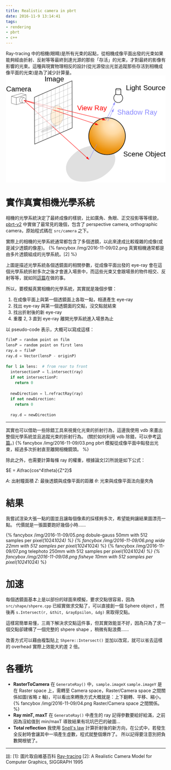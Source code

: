 ```yaml
---
title: Realistic camera in pbrt
date: 2016-11-9 13:14:41
tags:
- rendering
- pbrt
- c++
---
```


Ray-tracing 中的相機(眼睛)是所有光束的起點，從相機成像平面出發的光束如果能夠經由折射、反射等等最終到達光源的那些「存活」的光束，才對最終的影像有影響的光束。這種與現實物理相反的設計(從光源發出光並追蹤那些存活到相機成像平面的光束)是為了減少計算量。
![ ray-tracing 中，光束是從相機射出來的。[1]](/img/2016-11-09/01.png)

<!-- more -->

# 實作真實相機光學系統

相機的光學系統決定了最終成像的樣貌，比如廣角、魚眼、正交投影等等樣貌， [pbrt-v2](https://github.com/mmp/pbrt-v2) 中實做了最常見的幾個，包含了 perspective camera, orthographic camera，原始程式碼在 `src/camera` 之下。

實際上的相機的光學系統通常都包含了多個透鏡，以此來達成比較複雜的成像(或是減少透鏡的像差)。
{% fancybox /img/2016-11-09/02.png 真實相機通常都是由多片透鏡組成的光學系統。[2] %}

上圖是描述光學系統各個透鏡面的相關參數，從成像平面出發的 eye-ray 會在這個光學系統折射多次之後才會進入場景中，而這些光束又會跟場景的物件相交、反射等等，就如同[這篇](https://ssarcandy.tw/2016/10/10/pbrt-heightfield/)在做的事。

所以，要模擬真實相機的光學系統，其實就是幾個步驟：

1. 在成像平面上與第一個透鏡面上各取一點，相連產生 eye-ray
2. 找出 eye-ray 與第一個透鏡面的交點，沒交點就結束
3. 找出折射後的新 eye-ray
4. 重覆 2, 3 直到 eye-ray 離開光學系統進入場景為止

以 pseudo-code 表示，大概可以寫成這樣：

```py
filmP = random point on film
lensP = random point on first lens
ray.o = filmP
ray.d = Vector(lensP - originP)
  
for l in lens:  # from rear to front
  intersectionP = l.intersect(ray)
  if not intersectionP:
    return 0
  
  newDirection = l.refractRay(ray)
  if not newDirection:
    return 0
  
  ray.d = newDirection
```

---
其實也可以借助一些除錯工具來視覺化光束的折射行為，這邊我使用 vdb 來畫出整個光學系統並且追蹤光束的折射行為。
(關於如何利用 vdb 除錯，可以參考[這篇](https://ssarcandy.tw/2016/10/13/debug-using-vdb/)。)
{% fancybox /img/2016-11-09/03.png pbrt 模擬從成像平面中點發出光束，經過多次折射直至離開相機鏡頭。 %}

除此之外，也需要計算每條 ray 的權重，根據論文[2]所說是如下公式：

$E = A\frac{cos^4\theta}{Z^2}$

$A$: 出射瞳面積
$Z$: 最後透鏡與成像平面的距離
$\theta$: 光束與成像平面法向量夾角


# 結果

我嘗試渲染大張一點的圖並且讓每個像素的採樣夠多次，希望能夠讓結果圖漂亮一點。
代價就是一張圖要跑好幾個小時......

{% fancybox /img/2016-11-09/05.png dobule-gauss 50mm with 512 samples per pixel(1024*1024) %}
{% fancybox /img/2016-11-09/06.png wide 22mm with 512 samples per pixel(1024*1024) %}
{% fancybox /img/2016-11-09/07.png telephoto 250mm with 512 samples per pixel(1024*1024) %}
{% fancybox /img/2016-11-09/08.png fisheye 10mm with 512 samples per pixel(1024*1024) %}

# 加速

每個透鏡面基本上是以部份的球面來模擬，要求交點很容易，因為 `src/shape/shpere.cpp` 已經實做求交點了，可以直接創一個 Sphere object ，然後再 `s.Intersect(r, &thit, &rayEpsilon, &dg)` 來取得交點。

這樣寫簡單易懂，三兩下解決求交點這件事，但其實效能並不好，因為只為了求一個交點卻建構了一個完整的 shpere shape ，稍微有點浪費……

改善方式可以藉由複製貼上 `Shpere::Intersect()` 並加以改寫，就可以省去這樣的 overhead
實際上效能大約差 2 倍。

# 各種坑

- **RasterToCamera**
  在 `GenerateRay()` 中，`sample.imageX` `sample.imageY` 是在 Raster space 上，需轉至 Camera space，Raster/Camera space 之間關係如圖(省略 z 軸)，可以看出來轉換方式大概就是：上下翻轉、平移、縮小。
  {% fancybox /img/2016-11-09/04.png  Raster/Camera space 之間關係。 %}
- **Ray minT, maxT**
  在 `GenerateRay()` 中產生的 ray 記得參數要給好給滿，之前因為沒給值到 min/maxT 導致結果有坑坑巴巴的破圖...
- **Total reflection**
  我使用 [Snell's law](https://www.wikiwand.com/en/Snell's_law) 計算折射後的新方向，在公式中，若發生全反射時會讓其中一項產生虛數，程式就整個爆炸了。
  所以記得要注意別把負數開根號了。


---

 註:
 [1]: 圖片取自維基百科 [Ray-tracing](https://www.wikiwand.com/en/Ray_tracing_(graphics))
 [2]: A Realistic Camera Model for Computer Graphics, SIGGRAPH 1995
